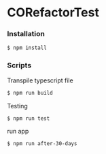 # CORefactorTest
### Installation
```sh
$ npm install
```
### Scripts
Transpile typescript file
```sh
$ npm run build
```
Testing
```sh
$ npm run test
```
run app
```sh
$ npm run after-30-days
```